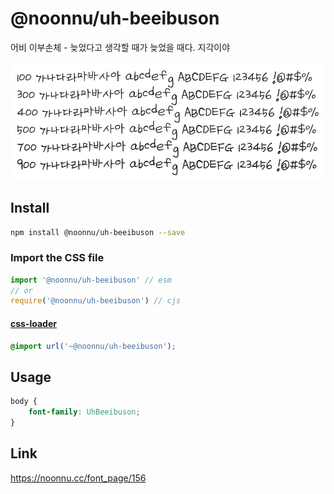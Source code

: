 # @noonnu/uh-beeibuson

어비 이부손체 - 늦었다고 생각할 때가 늦었을 때다. 지각이야

![example](./example.png)

## Install

```bash
npm install @noonnu/uh-beeibuson --save
```

### Import the CSS file

```js
import '@noonnu/uh-beeibuson' // esm
// or
require('@noonnu/uh-beeibuson') // cjs
```

#### [css-loader](https://github.com/webpack-contrib/css-loader)

```css
@import url('~@noonnu/uh-beeibuson');
```

## Usage

```css
body {
    font-family: UhBeeibuson;
}
```

## Link

https://noonnu.cc/font_page/156
